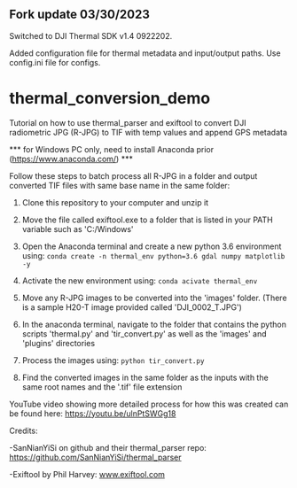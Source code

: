 ## Fork update 03/30/2023
Switched to DJI Thermal SDK v1.4 0922202.

Added configuration file for thermal metadata and input/output paths. Use config.ini file for configs.

# thermal_conversion_demo

Tutorial on how to use thermal_parser and exiftool to convert DJI radiometric JPG (R-JPG) to TIF with temp values and append GPS metadata

*** for Windows PC only, need to install Anaconda prior (https://www.anaconda.com/) ***

Follow these steps to batch process all R-JPG in a folder and output converted TIF files with same base name in the same folder:

1. Clone this repository to your computer and unzip it

2. Move the file called exiftool.exe to a folder that is listed in your PATH variable such as 'C:/Windows'

3. Open the Anaconda terminal and create a new python 3.6 environment using: `conda create -n thermal_env python=3.6 gdal numpy matplotlib -y`

4. Activate the new environment using: `conda acivate thermal_env`

5. Move any R-JPG images to be converted into the 'images' folder. (There is a sample H20-T image provided called 'DJI_0002_T.JPG')

6. In the anaconda terminal, navigate to the folder that contains the python scripts 'thermal.py' and 'tir_convert.py' as well as the 'images' and 'plugins' directories

7. Process the images using: `python tir_convert.py`

8. Find the converted images in the same folder as the inputs with the same root names and the '.tif' file extension


YouTube video showing more detailed process for how this was created can be found here: https://youtu.be/ulnPtSWGg18

Credits:

-SanNianYiSi on github and their thermal_parser repo: https://github.com/SanNianYiSi/thermal_parser

-Exiftool by Phil Harvey: www.exiftool.com
